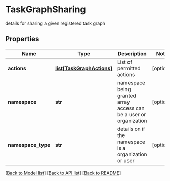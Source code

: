 # TaskGraphSharing

details for sharing a given registered task graph
## Properties
Name | Type | Description | Notes
------------ | ------------- | ------------- | -------------
**actions** | [**list[TaskGraphActions]**](TaskGraphActions.md) | List of permitted actions | [optional] 
**namespace** | **str** | namespace being granted array access can be a user or organization | [optional] 
**namespace_type** | **str** | details on if the namespace is a organization or user | [optional] 

[[Back to Model list]](../README.md#documentation-for-models) [[Back to API list]](../README.md#documentation-for-api-endpoints) [[Back to README]](../README.md)


